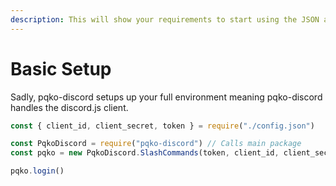 ```yaml
---
description: This will show your requirements to start using the JSON and Folder Handlers
---
```


# Basic Setup

Sadly, pqko-discord setups up your full environment meaning pqko-discord handles the discord.js client.

```javascript
const { client_id, client_secret, token } = require("./config.json")

const PqkoDiscord = require("pqko-discord") // Calls main package
const pqko = new PqkoDiscord.SlashCommands(token, client_id, client_secret)

pqko.login()
```

